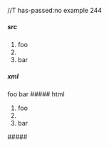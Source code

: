 //T has-passed:no
example 244
##### src
1. foo
2.
3. bar
##### xml
<?xml version="1.0" encoding="UTF-8"?>
<!DOCTYPE document SYSTEM "CommonMark.dtd">
<document xmlns="http://commonmark.org/xml/1.0">
  <list type="ordered" start="1" delim="period" tight="true">
    <item>
      <paragraph>
        <text>foo</text>
      </paragraph>
    </item>
    <item />
    <item>
      <paragraph>
        <text>bar</text>
      </paragraph>
    </item>
  </list>
</document>
##### html
<ol>
<li>foo</li>
<li></li>
<li>bar</li>
</ol>
#####
